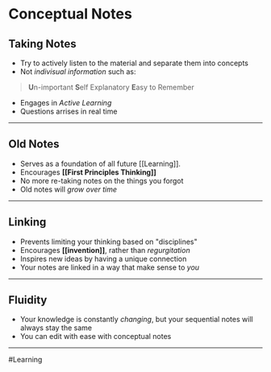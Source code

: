 # Conceptual Notes

## Taking Notes
- Try to actively listen to the material and separate them into concepts 
- Not *indivisual information* such as:
> **U**n-important
> **S**elf Explanatory
> **E**asy to Remember
- Engages in *Active Learning*
- Questions arrises in real time

---

## Old Notes
- Serves as a foundation of all future [[Learning]].
- Encourages **[[First Principles Thinking]]**
- No more re-taking notes on the things you forgot
- Old notes will *grow over time*

---

## Linking
- Prevents limiting your thinking based on "disciplines"
- Encourages **[[invention]]**, rather than *regurgitation*
- Inspires new ideas by having a unique connection
- Your notes are linked in a way that make sense to *you*

---

## Fluidity
- Your knowledge is constantly *changing*, but your sequential notes will always stay the same
- You can edit with ease with conceptual notes

---

#Learning 